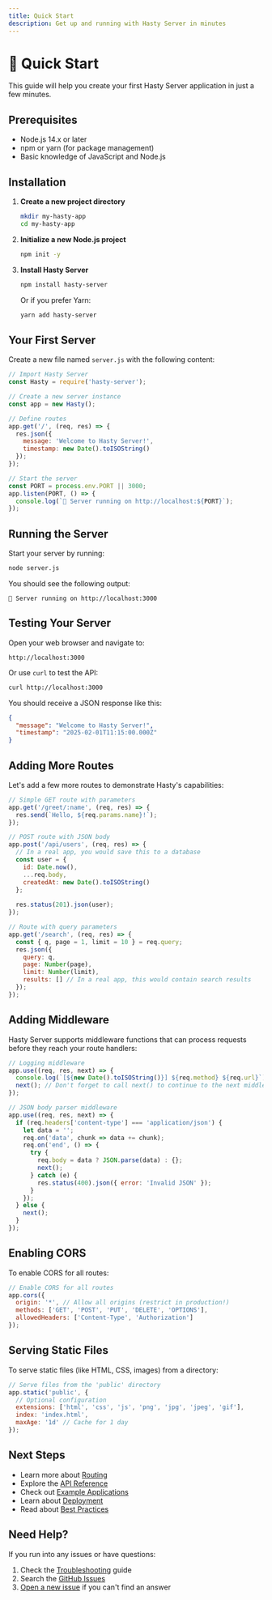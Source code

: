 ```yaml
---
title: Quick Start
description: Get up and running with Hasty Server in minutes
---
```


# 🚀 Quick Start

This guide will help you create your first Hasty Server application in just a few minutes.

## Prerequisites

- Node.js 14.x or later
- npm or yarn (for package management)
- Basic knowledge of JavaScript and Node.js

## Installation

1. **Create a new project directory**
   ```bash
   mkdir my-hasty-app
   cd my-hasty-app
   ```

2. **Initialize a new Node.js project**
   ```bash
   npm init -y
   ```

3. **Install Hasty Server**
   ```bash
   npm install hasty-server
   ```
   
   Or if you prefer Yarn:
   ```bash
   yarn add hasty-server
   ```

## Your First Server

Create a new file named `server.js` with the following content:

```javascript
// Import Hasty Server
const Hasty = require('hasty-server');

// Create a new server instance
const app = new Hasty();

// Define routes
app.get('/', (req, res) => {
  res.json({
    message: 'Welcome to Hasty Server!',
    timestamp: new Date().toISOString()
  });
});

// Start the server
const PORT = process.env.PORT || 3000;
app.listen(PORT, () => {
  console.log(`🚀 Server running on http://localhost:${PORT}`);
});
```

## Running the Server

Start your server by running:

```bash
node server.js
```

You should see the following output:
```
🚀 Server running on http://localhost:3000
```

## Testing Your Server

Open your web browser and navigate to:
```
http://localhost:3000
```

Or use `curl` to test the API:
```bash
curl http://localhost:3000
```

You should receive a JSON response like this:
```json
{
  "message": "Welcome to Hasty Server!",
  "timestamp": "2025-02-01T11:15:00.000Z"
}
```

## Adding More Routes

Let's add a few more routes to demonstrate Hasty's capabilities:

```javascript
// Simple GET route with parameters
app.get('/greet/:name', (req, res) => {
  res.send(`Hello, ${req.params.name}!`);
});

// POST route with JSON body
app.post('/api/users', (req, res) => {
  // In a real app, you would save this to a database
  const user = {
    id: Date.now(),
    ...req.body,
    createdAt: new Date().toISOString()
  };
  
  res.status(201).json(user);
});

// Route with query parameters
app.get('/search', (req, res) => {
  const { q, page = 1, limit = 10 } = req.query;
  res.json({
    query: q,
    page: Number(page),
    limit: Number(limit),
    results: [] // In a real app, this would contain search results
  });
});
```

## Adding Middleware

Hasty Server supports middleware functions that can process requests before they reach your route handlers:

```javascript
// Logging middleware
app.use((req, res, next) => {
  console.log(`[${new Date().toISOString()}] ${req.method} ${req.url}`);
  next(); // Don't forget to call next() to continue to the next middleware/route
});

// JSON body parser middleware
app.use((req, res, next) => {
  if (req.headers['content-type'] === 'application/json') {
    let data = '';
    req.on('data', chunk => data += chunk);
    req.on('end', () => {
      try {
        req.body = data ? JSON.parse(data) : {};
        next();
      } catch (e) {
        res.status(400).json({ error: 'Invalid JSON' });
      }
    });
  } else {
    next();
  }
});
```

## Enabling CORS

To enable CORS for all routes:

```javascript
// Enable CORS for all routes
app.cors({
  origin: '*', // Allow all origins (restrict in production!)
  methods: ['GET', 'POST', 'PUT', 'DELETE', 'OPTIONS'],
  allowedHeaders: ['Content-Type', 'Authorization']
});
```

## Serving Static Files

To serve static files (like HTML, CSS, images) from a directory:

```javascript
// Serve files from the 'public' directory
app.static('public', {
  // Optional configuration
  extensions: ['html', 'css', 'js', 'png', 'jpg', 'jpeg', 'gif'],
  index: 'index.html',
  maxAge: '1d' // Cache for 1 day
});
```

## Next Steps

- Learn more about [Routing](/docs/guides/routing)
- Explore the [API Reference](/docs/api)
- Check out [Example Applications](/docs/examples)
- Learn about [Deployment](/docs/guides/deployment)
- Read about [Best Practices](/docs/guides/best-practices)

## Need Help?

If you run into any issues or have questions:

1. Check the [Troubleshooting](/docs/troubleshooting) guide
2. Search the [GitHub Issues](https://github.com/yourusername/hasty-server/issues)
3. [Open a new issue](https://github.com/yourusername/hasty-server/issues/new) if you can't find an answer
